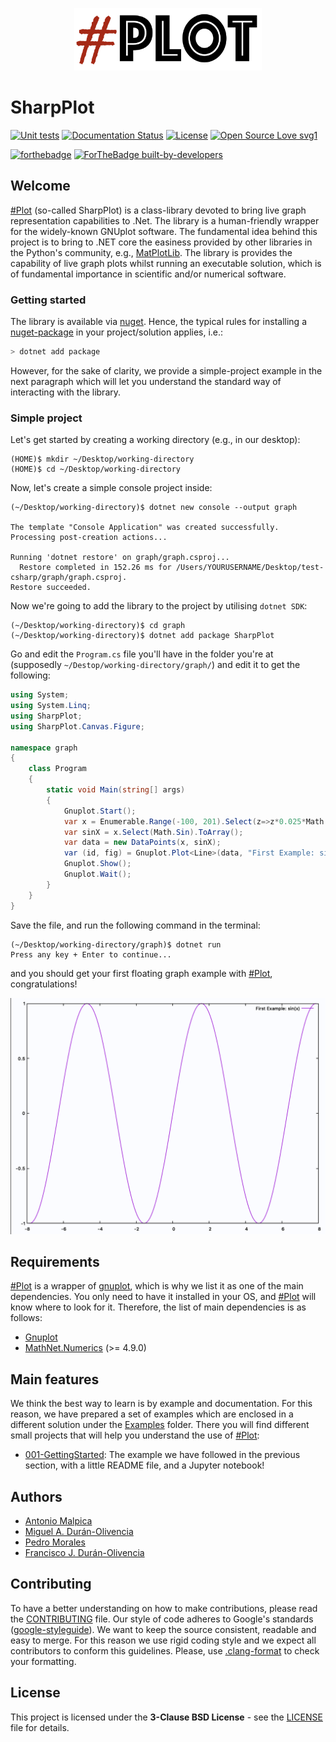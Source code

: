 <p align="center">
  <a href="https://github.com/Qnubo-Tech/"><img src="Docs/logo-pre.png" alt='SharpPlot' height="100" width="300"></a>
</p>

# SharpPlot

[![Unit tests](https://github.com/Qnubo-Tech/SharpPlot/workflows/UnitTests/badge.svg)](https://github.com/Qnubo-Tech/SharpPlot/actions?query=workflow%3AUnitTests)
[![Documentation Status](https://readthedocs.org/projects/ansicolortags/badge/?version=latest)](https://github.com/Qnubo-Tech/SharpPlot/blob/master/README.md)
[![License](https://img.shields.io/badge/License-BSD%203--Clause-blue.svg)](https://opensource.org/licenses/BSD-3-Clause)
[![Open Source Love svg1](https://badges.frapsoft.com/os/v1/open-source.svg?v=103)](https://github.com/Qnubo-Tech/SharpPlot/blob/master/LICENSE.md)

[![forthebadge](https://forthebadge.com/images/badges/made-with-c-sharp.svg)]()
[![ForTheBadge built-by-developers](http://ForTheBadge.com/images/badges/built-by-developers.svg)](https://github.com/Qnubo-Tech)

## Welcome

[\#Plot]() (so-called SharpPlot) is a class-library devoted to bring live graph representation capabilities to .Net. The library is a human-friendly wrapper for the widely-known GNUplot software. The fundamental idea behind this project is to bring to .NET core the easiness provided by other libraries in the Python's community, e.g., [MatPlotLib](https://matplotlib.org/). The library is provides the capability of live graph plots whilst running an executable solution, which is of fundamental importance in scientific and/or numerical software.

### Getting started

The library is available via [nuget](https://www.nuget.org/packages/SharpPlot/). Hence, the typical rules for installing a [nuget-package](https://docs.microsoft.com/en-us/nuget/consume-packages/install-use-packages-dotnet-cli) in your project/solution applies, i.e.:

```sh
> dotnet add package
```

However, for the sake of clarity, we provide a simple-project example in the next paragraph which will let you understand the standard way of interacting with the library.

### Simple project

Let's get started by creating a working directory (e.g., in our desktop):

```shell
(HOME)$ mkdir ~/Desktop/working-directory
(HOME)$ cd ~/Desktop/working-directory 
```

Now, let's create a simple console project inside:

```shell
(~/Desktop/working-directory)$ dotnet new console --output graph

The template "Console Application" was created successfully.
Processing post-creation actions...

Running 'dotnet restore' on graph/graph.csproj...
  Restore completed in 152.26 ms for /Users/YOURUSERNAME/Desktop/test-csharp/graph/graph.csproj.
Restore succeeded.
```

Now we're going to add the library to the project by utilising `dotnet SDK`:

```shell
(~/Desktop/working-directory)$ cd graph
(~/Desktop/working-directory)$ dotnet add package SharpPlot
```

Go and edit the `Program.cs` file you'll have in the folder you're at (supposedly `~/Destop/working-directory/graph/`) and edit it to get the following:

```c#
using System;
using System.Linq;
using SharpPlot;
using SharpPlot.Canvas.Figure;

namespace graph
{
    class Program
    {
        static void Main(string[] args)
        {
            Gnuplot.Start();
            var x = Enumerable.Range(-100, 201).Select(z=>z*0.025*Math.PI).ToArray();
            var sinX = x.Select(Math.Sin).ToArray();
            var data = new DataPoints(x, sinX);
            var (id, fig) = Gnuplot.Plot<Line>(data, "First Example: sin(x)");
            Gnuplot.Show();
            Gnuplot.Wait();
        }
    }
}
```

Save the file, and run the following command in the terminal:

```shell
(~/Desktop/working-directory/graph)$ dotnet run
Press any key + Enter to continue...
```

and you should get your first floating graph example with [#Plot](), congratulations!

<img src="Examples/001-GettingStarted/Figures/simple-project.png" alt="simple-project" style="zoom:50%;" />

## Requirements

[#Plot]() is a wrapper of [gnuplot](http://www.gnuplot.info/), which is why we list it as one of the main dependencies. You only need to have it installed in your OS, and [#Plot]() will know where to look for it. Therefore, the list of main dependencies is as follows:

* [Gnuplot](http://www.gnuplot.info/)
* [MathNet.Numerics](https://www.nuget.org/packages/MathNet.Numerics/) (>= 4.9.0)

## Main features

We think the best way to learn is by example and documentation. For this reason, we have prepared a set of examples which are enclosed in a different solution under the [Examples](Examples) folder. There you will find different small projects that will help you understand the use of [#Plot]():

* [001-GettingStarted](Examples/001-GettingStarted): The example we have followed in the previous section, with a little README file, and a Jupyter notebook!

## Authors

* [Antonio Malpica](https://github.com/NonoMalpi)
* [Miguel A. Durán-Olivencia](https://github.com/migduroli)
* [Pedro Morales](https://github.com/partmor)
* [Francisco J. Durán-Olivencia](https://github.com/fjduranolivencia/)

## Contributing

To have a better understanding on how to make contributions, please read the [CONTRIBUTING](CONTRIBUTING.md) file. Our style of code adheres to Google's standards ([google-styleguide](https://google.github.io/styleguide/csharp-style.html)). We want to keep the source consistent, readable and easy to merge. For this reason we use rigid coding style and we expect all contributors to conform this guidelines. Please, use [.clang-format](.clang-format) to check your formatting. 

## License

This project is licensed under the **3-Clause BSD License** - see the [LICENSE](LICENSE.md) file for details.
